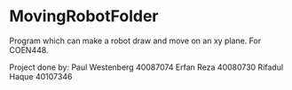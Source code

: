 # MovingRobotFolder

Program which can make a robot draw and move on an xy plane. For COEN448.

Project done by:
Paul Westenberg 40087074
Erfan Reza 40080730 
Rifadul Haque 40107346

